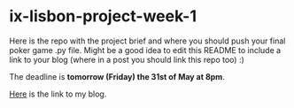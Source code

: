 # ix-lisbon-project-week-1

Here is the repo with the project brief and where you should push your final poker game .py file. Might be a good idea to edit this README to include a link to your blog (where in a post you should link this repo too) :) 

The deadline is **tomorrow (Friday) the 31st of May at 8pm**.


[Here](https://mirandadong417.github.io/) is the link to my blog.